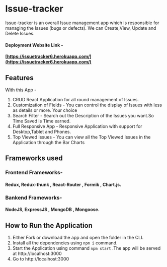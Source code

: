 # Issue-tracker
Issue-tracker is an overall Issue management app which is responsible for managing the Issues (bugs or defects).
We can Create,View, Update and Delete Issues.

#### Deployment Website Link - 
#### [https://issuetracker6.herokuapp.com/](https://issuetracker6.herokuapp.com/)

## Features
With this App -
1. CRUD React Application for all round management of Issues.
2. Customization of Fields - You can control the display of Issues with less as details or more. Your choice
3. Search Filter - Search out the Description of the Issues you want.So Time Saved is Time earned.
4. Full Responsive App - Responsive Application with support for Desktop,Tablet and Phones.
5. Top Viewed Issues - You can view all the Top Viewed Issues in the Application through the Bar Charts

## Frameworks used
### Frontend Frameworks- 
#### Redux, Redux-thunk , React-Router , Formik , Chart.js. 
### Bankend Frameworks-
#### NodeJS, ExpressJS , MongoDB , Mongoose.

## How to Run the Application
1. Either Fork or download the app and open the folder in the CLI.
2. Install all the dependencies using `npm i` command.
3. Start the Application using command `npm start` .The app will be served at http://localhost:3000
4. Go to http://localhost:3000


